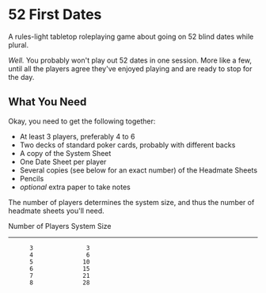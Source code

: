 # 52 First Dates

A rules-light tabletop roleplaying game about going on 52 blind dates while plural.

*Well.* 
You probably won't play out 52 dates in one session. More like a few, until all 
the players agree they've enjoyed playing and are ready to stop for the day.

## What You Need

Okay, you need to get the following together:

- At least 3 players, preferably 4 to 6
- Two decks of standard poker cards, probably with different backs
- A copy of the System Sheet
- One Date Sheet per player
- Several copies (see below for an exact number) of the Headmate Sheets
- Pencils
- *optional* extra paper to take notes

The number of players determines the system size, and thus the number of
headmate sheets you'll need.

 Number of Players   System Size
------------------- --------------
          3               3
          4               6
          5              10
          6              15
          7              21
          8              28

